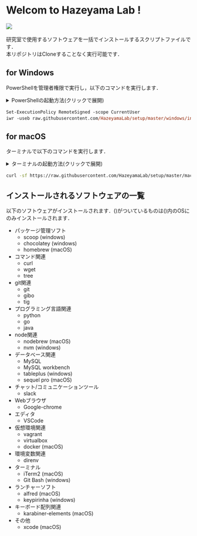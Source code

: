 # Welcom to Hazeyama Lab !

![](https://user-images.githubusercontent.com/27722351/78014568-13e66e00-7383-11ea-9363-d27679e2c3fb.png)

研究室で使用するソフトウェアを一括でインストールするスクリプトファイルです．  
本リポジトリはCloneすることなく実行可能です．  

## for Windows

PowerShellを管理者権限で実行し，以下のコマンドを実行します．

<details>
<summary>PowerShellの起動方法(クリックで展開)</summary>
スタートボタンを右クリックで「Windows PowerShell(管理者)」を選択します．
<img src="./windows/windows.gif">
</details>

```ps
Set-ExecutionPolicy RemoteSigned -scope CurrentUser
iwr -useb raw.githubusercontent.com/HazeyamaLab/setup/master/windows/install.ps1 | iex
```

## for macOS

ターミナルで以下のコマンドを実行します．

<details>
<summary>ターミナルの起動方法(クリックで展開)</summary>
<code>⌘ command</code> + <code>space</code>でSpotlightを開いて「ターミナル」で検索します．
<img src="./macOS/mac.gif">
</details>

```bash
curl -sf https://raw.githubusercontent.com/HazeyamaLab/setup/master/macOS/install.sh | sh -s
```

## インストールされるソフトウェアの一覧

以下のソフトウェアがインストールされます．()がついているものは()内のOSにのみインストールされます．

- パッケージ管理ソフト
  - scoop (windows)
  - chocolatey (windows)
  - homebrew (macOS)
- コマンド関連
  - curl
  - wget
  - tree
- git関連
  - git
  - gibo
  - tig
- プログラミング言語関連
  - python
  - go
  - java
- node関連
  - nodebrew (macOS)
  - nvm (windows)
- データベース関連
  - MySQL
  - MySQL workbench
  - tableplus (windows)
  - sequel pro (macOS)
- チャット/コミュニケーションツール
  - slack
- Webブラウザ
  - Google-chrome
- エディタ
  - VSCode
- 仮想環境関連
  - vagrant
  - virtualbox
  - docker (macOS)
- 環境変数関連
  - direnv
- ターミナル
  - iTerm2 (macOS)
  - Git Bash (windows)
- ランチャーソフト
  - alfred (macOS)
  - keypirinha (windows)
- キーボード配列関連
  - karabiner-elements (macOS)
- その他
  - xcode (macOS)
